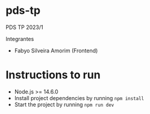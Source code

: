 # pds-tp
PDS TP 2023/1

Integrantes
- Fabyo Silveira Amorim (Frontend)

# Instructions to run

- Node.js >= 14.6.0
- Install project dependencies by running `npm install`
- Start the project by running `npm run dev`
